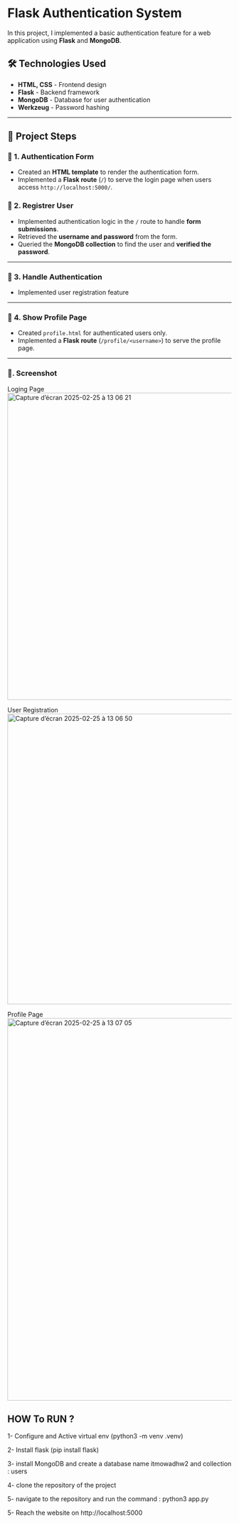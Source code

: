 # Flask Authentication System

In this project, I implemented a basic authentication feature for a web application using **Flask** and **MongoDB**.

## 🛠 **Technologies Used**
- **HTML, CSS** - Frontend design
- **Flask** - Backend framework
- **MongoDB** - Database for user authentication
- **Werkzeug** - Password hashing

---

## 📜 **Project Steps**

### 🔹 1. Authentication Form
- Created an **HTML template** to render the authentication form.
- Implemented a **Flask route** (`/`) to serve the login page when users access `http://localhost:5000/`.


### 🔹 2. Registrer User
- Implemented authentication logic in the `/` route to handle **form submissions**.
- Retrieved the **username and password** from the form.
- Queried the **MongoDB collection** to find the user and **verified the password**.

---

### 🔹 3. Handle Authentication
- Implemented user registration feature

---

### 🔹 4. Show Profile Page
- Created `profile.html` for authenticated users only.
- Implemented a **Flask route** (`/profile/<username>`) to serve the profile page.

---
### 🔹. Screenshot
Loging Page
<img width="689" alt="Capture d’écran 2025-02-25 à 13 06 21" src="https://github.com/user-attachments/assets/5fc25d2d-3863-40c6-8ba1-7ac4b350dbe4" />

User Registration
<img width="652" alt="Capture d’écran 2025-02-25 à 13 06 50" src="https://github.com/user-attachments/assets/0d3bf95f-c041-4069-88c9-812489440eaf" />

Profile Page
<img width="858" alt="Capture d’écran 2025-02-25 à 13 07 05" src="https://github.com/user-attachments/assets/6c85bac2-d4e4-4949-bb30-dda37f2b7241" />

## HOW To RUN ?

1- Configure and Active virtual env (python3 -m venv .venv)

2- Install flask (pip install flask)

3- install MongoDB and create a database name itmowadhw2 and collection : users

4- clone the repository of the project

5- navigate to the repository and run the command : python3 app.py

5- Reach the website on http://localhost:5000
